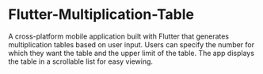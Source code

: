 # Flutter-Multiplication-Table
A cross-platform mobile application built with Flutter that generates multiplication tables based on user input. Users can specify the number for which they want the table and the upper limit of the table. The app displays the table in a scrollable list for easy viewing.
